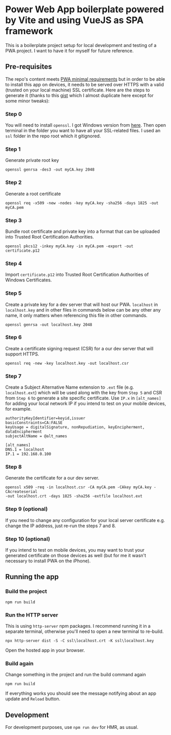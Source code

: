 # Power Web App boilerplate powered by Vite and using VueJS as SPA framework

This is a boilerplate project setup for local development and testing of a PWA project. I want to have it for myself for future reference.

## Pre-requisites

The repo's content meets [PWA minimal requirements](https://vite-pwa-org.netlify.app/guide/pwa-minimal-requirements.html) but in order to be able to install this app on devices, it needs to be served over HTTPS with a valid (trusted on your local machine) SSL certificate. Here are the steps to generate it (thanks to this [gist](https://gist.github.com/klcantrell/518d13d59c4074dbca6310c9b7e6c520) which I almost duplicate here except for some minor tweaks):

### Step 0

You will need to install `openssl`. I got Windows version from [here](https://slproweb.com/products/Win32OpenSSL.html). Then open terminal in the folder you want to have all your SSL-related files. I used an `ssl` folder in the repo root which it gitignored.

### Step 1

Generate private root key

```
openssl genrsa -des3 -out myCA.key 2048
```

### Step 2

Generate a root certificate

```
openssl req -x509 -new -nodes -key myCA.key -sha256 -days 1825 -out myCA.pem
```

### Step 3

Bundle root certificate and private key into a format that can be uploaded into Trusted Root Certification Authorities.

```
openssl pkcs12 -inkey myCA.key -in myCA.pem -export -out certificate.p12
```

### Step 4

Import `certificate.p12` into Trusted Root Certification Authorities of Windows Certificates.

### Step 5

Create a private key for a dev server that will host our PWA. `localhost` in `localhost.key` and in other files in commands below can be any other any name, it only matters when referencing this file in other commands.

```
openssl genrsa -out localhost.key 2048
```

### Step 6

Create a certificate signing request (CSR) for a our dev server that will support HTTPS.

```
openssl req -new -key localhost.key -out localhost.csr
```

### Step 7

Create a Subject Alternative Name extension to `.ext` file (e.g. `localhost.ext`) which will be used along with the key from `Step 5` and CSR from `Step 6` to generate a site specific certificate. Use `IP.x` in `[alt_names]` for adding your local network IP if you intend to test on your mobile devices, for example.

```
authorityKeyIdentifier=keyid,issuer
basicConstraints=CA:FALSE
keyUsage = digitalSignature, nonRepudiation, keyEncipherment, dataEncipherment
subjectAltName = @alt_names

[alt_names]
DNS.1 = localhost
IP.1 = 192.168.0.100
```

### Step 8

Generate the certificate for a our dev server.

```
openssl x509 -req -in localhost.csr -CA myCA.pem -CAkey myCA.key -CAcreateserial
-out localhost.crt -days 1825 -sha256 -extfile localhost.ext
```

### Step 9 (optional)

If you need to change any configuration for your local server certificate e.g. change the IP address, just re-run the steps 7 and 8.

### Step 10 (optional)

If you intend to test on mobile devices, you may want to trust your generated certificate on those devices as well (but for me it wasn't necessary to install PWA on the iPhone).

## Running the app

### Build the project

```
npm run build
```

### Run the HTTP server

This is using `http-server` npm packages. I recommend running it in a separate terminal, otherwise you'll need to open a new terminal to re-build.

```
npx http-server dist -S -C ssl\localhost.crt -K ssl\localhost.key
```

Open the hosted app in your browser.

### Build again

Change something in the project and run the build command again

```
npm run build
```

If everything works you should see the message notifying about an app update and `Reload` button.

## Development

For development purposes, use `npm run dev` for HMR, as usual.
